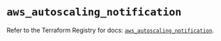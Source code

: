 # `aws_autoscaling_notification`

Refer to the Terraform Registry for docs: [`aws_autoscaling_notification`](https://registry.terraform.io/providers/hashicorp/aws/5.47.0/docs/resources/autoscaling_notification).
